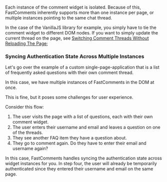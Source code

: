 Each instance of the comment widget is isolated. Because of this, FastComments inherently supports more than one instance per page, or multiple
instances pointing to the same chat thread.

In the case of the VanillaJS library for example, you simply have to tie the comment widget to different DOM nodes. If you want to simply
update the current thread on the page, see [Switching Comment Threads Without Reloading The Page](guide-customizations-and-configuration.html#switching-comment-threads);

### Syncing Authentication State Across Multiple Instances

Let's go over the example of a custom single-page-application that is a list of frequently asked questions with their own comment thread.

In this case, we have multiple instances of FastComments in the DOM at once.

This is fine, but it poses some challenges for user experience.

Consider this flow:

1. The user visits the page with a list of questions, each with their own comment widget.
2. The user enters their username and email and leaves a question on one of the threads.
3. They see another FAQ item they have a question about.
4. They go to comment again. Do they have to enter their email and username again?

In this case, FastComments handles syncing the authentication state across widget instances for you. In step four, the user
will already be temporarily authenticated since they entered their username and email on the same page.
